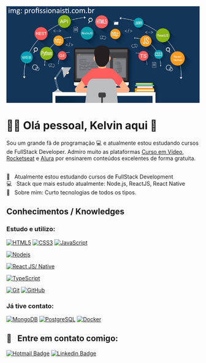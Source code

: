 <!--
**kelvindemirandabarros/kelvindemirandabarros** is a ✨ _special_ ✨ repository because its `README.md` (this file) appears on your GitHub profile.

Here are some ideas to get you started:

- 🔭 I’m currently working on ...
- 🌱 I’m currently learning ...
- 👯 I’m looking to collaborate on ...
- 🤔 I’m looking for help with ...
- 💬 Ask me about ...
- 📫 How to reach me: ...
- 😄 Pronouns: ...
- ⚡ Fun fact: ...
-->

<img width="auto" src="https://github.com/kelvindemirandabarros/kelvindemirandabarros/blob/master/gh-banner.png">

# :man_technologist: Olá pessoal, Kelvin aqui 👋 
Sou um grande fã de programação :computer: e atualmente estou estudando cursos de FullStack Developer.
Admiro muito as plataformas [Curso em Vídeo](https://www.youtube.com/user/cursosemvideo), [Rocketseat](https://rocketseat.com.br/) e [Alura](https://www.alura.com.br/) por ensinarem conteúdos excelentes de forma gratuita.

<br/> :rocket: &nbsp; Atualmente estou estudando cursos de FullStack Development
<br/> :computer: &nbsp; Stack que mais estudo atualmente: Node.js, ReactJS, React Native
<br/> 💬  &nbsp; Sobre mim: Curto tecnologias de todos os tipos.

## Conhecimentos / Knowledges

### Estudo e utilizo:

[![HTML5](https://img.shields.io/badge/-HTML5-E34F26?style=flat-square&logo=html5&logoColor=white&link=https://github.com/kelvindemirandabarros/)](https://github.com/kelvindemirandabarros/)
[![CSS3](https://img.shields.io/badge/-CSS3-1572B6?style=flat-square&logo=css3&link=https://github.com/kelvindemirandabarros/)](https://github.com/kelvindemirandabarros/)
[![JavaScript](https://img.shields.io/badge/-JavaScript-black?style=flat-square&logo=javascript&link=https://github.com/kelvindemirandabarros/)](https://github.com/kelvindemirandabarros/)

[![Nodejs](https://img.shields.io/badge/-Nodejs-black?style=flat-square&logo=Node.js&link=https://github.com/kelvindemirandabarros/)](https://github.com/kelvindemirandabarros/)
<!-- [![Expressjs](https://img.shields.io/badge/-Nestjs-black?style=flat-square&logo=NestJS&logoColor=red&link=https://github.com/kelvindemirandabarros/)](https://github.com/kelvindemirandabarros/) -->
[![React JS/ Native](https://img.shields.io/badge/-React-black?style=flat-square&logo=react&link=https://github.com/kelvindemirandabarros/)](https://github.com/kelvindemirandabarros/)

[![TypeScript](https://img.shields.io/badge/-TypeScript-007ACC?style=flat-square&logo=typescript&link=https://github.com/kelvindemirandabarros/)](https://github.com/kelvindemirandabarros/)

[![Git](https://img.shields.io/badge/-Git-black?style=flat-square&logo=git&link=https://github.com/kelvindemirandabarros/)](https://github.com/kelvindemirandabarros/)
[![GitHub](https://img.shields.io/badge/-GitHub-181717?style=flat-square&logo=github&link=https://github.com/kelvindemirandabarros/)](https://github.com/kelvindemirandabarros/)

### Já tive contato:

[![MongoDB](https://img.shields.io/badge/-MongoDB-black?style=flat-square&logo=mongodb&link=https://github.com/kelvindemirandabarros/)](https://github.com/kelvindemirandabarros/)
[![PostgreSQL](https://img.shields.io/badge/-PostgreSQL-336791?style=flat-square&logo=postgresql&link=https://github.com/kelvindemirandabarros/)](https://github.com/kelvindemirandabarros/)
[![Docker](https://img.shields.io/badge/-Docker-black?style=flat-square&logo=docker&link=https://github.com/kelvindemirandabarros/)](https://github.com/kelvindemirandabarros/)

## :email: &nbsp; Entre em contato comigo:

[![Hotmail Badge](https://img.shields.io/badge/-Hotmail-0078D4?style=flat-square&logo=microsoft-outlook&logoColor=white&link=mailto:kmbcg@hotmail.com)](mailto:kmbcg@hotmail.com)
[![Linkedin Badge](https://img.shields.io/badge/-KelvinDeMirandaBarros-005683?style=flat-square&logo=Linkedin&logoColor=white&link=https://www.linkedin.com/in/kelvin-de-miranda-barros/)](https://www.linkedin.com/in/kelvindemirandabarros/)
